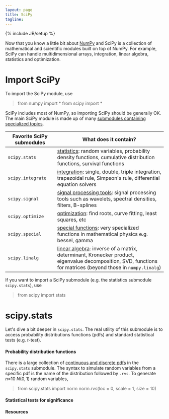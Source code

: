 ```yaml
---
layout: page
title: SciPy
tagline: 
---
```

{% include JB/setup %}

Now that you know a little bit about [NumPy](numpy.html) and SciPy is a collection of mathematical and scientific modules built on top of NumPy.  For example, SciPy can handle multidimensional arrays, integration, linear algebra, statistics and optimization.  


# Import SciPy
To import the SciPy module, use 

>	from numpy import *
>	from scipy import *

SciPy includes most of NumPy, so importing SciPy should be generally OK. The main SciPy module is made up of many [submodules containing specialized topics](http://docs.scipy.org/doc/scipy/reference/). 

Favorite SciPy submodules | What does it contain? 
--- | --- 
`scipy.stats` | [statistics](http://docs.scipy.org/doc/scipy/reference/tutorial/stats.html): random variables, probability density functions, cumulative distribution functions, survival functions
`scipy.integrate` | [integration](http://docs.scipy.org/doc/scipy/reference/tutorial/integrate.html): single, double, triple integration, trapezoidal rule, Simpson's rule, differential equation solvers
`scipy.signal` | [signal processing tools](http://docs.scipy.org/doc/scipy/reference/signal.html): signal processing tools such as wavelets, spectral densities, filters, B-splines
`scipy.optimize` | [optimization](http://docs.scipy.org/doc/scipy/reference/optimize.html): find roots, curve fitting, least squares, etc 
`scipy.special` | [special functions](http://docs.scipy.org/doc/scipy/reference/tutorial/special.html): very specialized functions in mathematical physics e.g. bessel, gamma
`scipy.linalg` | [linear algebra](http://docs.scipy.org/doc/scipy/reference/linalg.html): inverse of a matrix, determinant, Kronecker product, eigenvalue decomposition, SVD, functions for matrices (beyond those in `numpy.linalg`)

If you want to import a SciPy submodule (e.g. the statistics submodule `scipy.stats`), use 

>	from scipy import stats
>	

# scipy.stats 
Let's dive a bit deeper in `scipy.stats`. The real utility of this submodule is to access probability distributions functions (pdfs) and standard statistical tests (e.g. $t$-test).  

#### Probability distribution functions
There is a large collection of [continuous and discrete pdfs](http://docs.scipy.org/doc/scipy/reference/stats.html) in the `scipy.stats` submodule.  The syntax to simulate random variables from a specific pdf is the name of the distribution  followed by `.rvs`. To generate $n$=10 $N(0,1)$ random variables, 

>	from scipy.stats import norm
>	norm.rvs(loc = 0, scale = 1, size = 10)


#### Statistical tests for significance


#### Resources
